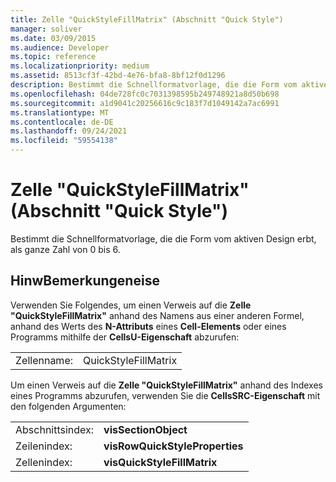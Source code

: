 ```yaml
---
title: Zelle "QuickStyleFillMatrix" (Abschnitt "Quick Style")
manager: soliver
ms.date: 03/09/2015
ms.audience: Developer
ms.topic: reference
ms.localizationpriority: medium
ms.assetid: 8513cf3f-42bd-4e76-bfa8-8bf12f0d1296
description: Bestimmt die Schnellformatvorlage, die die Form vom aktiven Design erbt, als ganze Zahl von 0 bis 6.
ms.openlocfilehash: 04de728fc0c7031398595b249748921a8d50b698
ms.sourcegitcommit: a1d9041c20256616c9c183f7d1049142a7ac6991
ms.translationtype: MT
ms.contentlocale: de-DE
ms.lasthandoff: 09/24/2021
ms.locfileid: "59554138"
---
```

# <a name="quickstylefillmatrix-cell-quick-style-section"></a>Zelle "QuickStyleFillMatrix" (Abschnitt "Quick Style")

Bestimmt die Schnellformatvorlage, die die Form vom aktiven Design erbt, als ganze Zahl von 0 bis 6. 
  
## <a name="remarks"></a>HinwBemerkungeneise

Verwenden Sie Folgendes, um einen Verweis auf die **Zelle "QuickStyleFillMatrix"** anhand des Namens aus einer anderen Formel, anhand des Werts des **N-Attributs** eines **Cell-Elements** oder eines Programms mithilfe der **CellsU-Eigenschaft** abzurufen: 
  
|||
|:-----|:-----|
| Zellenname:  <br/> | QuickStyleFillMatrix  <br/> |
   
Um einen Verweis auf die **Zelle "QuickStyleFillMatrix"** anhand des Indexes eines Programms abzurufen, verwenden Sie die **CellsSRC-Eigenschaft** mit den folgenden Argumenten: 
  
|||
|:-----|:-----|
| Abschnittsindex:  <br/> |**visSectionObject** <br/> |
| Zeilenindex:  <br/> |**visRowQuickStyleProperties** <br/> |
| Zellenindex:  <br/> |**visQuickStyleFillMatrix** <br/> |
   

